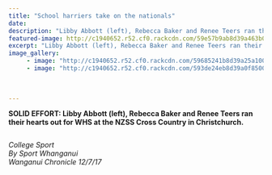 ```yaml
---
title: "School harriers take on the nationals"
date: 
description: "Libby Abbott (left), Rebecca Baker and Renee Teers ran their hearts out for WHS at the NZSS Cross Country in Christchurch..."
featured-image: http://c1940652.r52.cf0.rackcdn.com/59e57b9ab8d39a463b00039a/Libby-Rebecca--Renee-NZSS-cross-country-12-July.jpg
excerpt: "Libby Abbott (left), Rebecca Baker and Renee Teers ran their hearts out for WHS at the NZSS Cross Country in Christchurch."
image_gallery:
     - image: "http://c1940652.r52.cf0.rackcdn.com/59685241b8d39a25a10001d6/Blake-Sherman-Yth-games-winner-chron-12-July.jpg"
     - image: "http://c1940652.r52.cf0.rackcdn.com/593de24eb8d39a0f850005f0/gold-medal-for-Jun-A1.png"
    
    
    
---
```


<p><strong>SOLID EFFORT: Libby Abbott (left), Rebecca Baker and Renee Teers ran their hearts out for WHS at the NZSS Cross Country in Christchurch.</strong></p>
<p><strong><img src=http://c1940652.r52.cf0.rackcdn.com/596855f2b8d39a25a10001dc/all-photo--writing.jpg alt="" /></strong></p>
<p><em>College Sport</em><br /><em>By Sport Whanganui</em><br /><em>Wanganui Chronicle 12/7/17</em></p>

